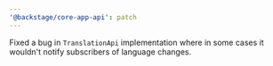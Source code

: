 ```yaml
---
'@backstage/core-app-api': patch
---
```


Fixed a bug in `TranslationApi` implementation where in some cases it wouldn't notify subscribers of language changes.
